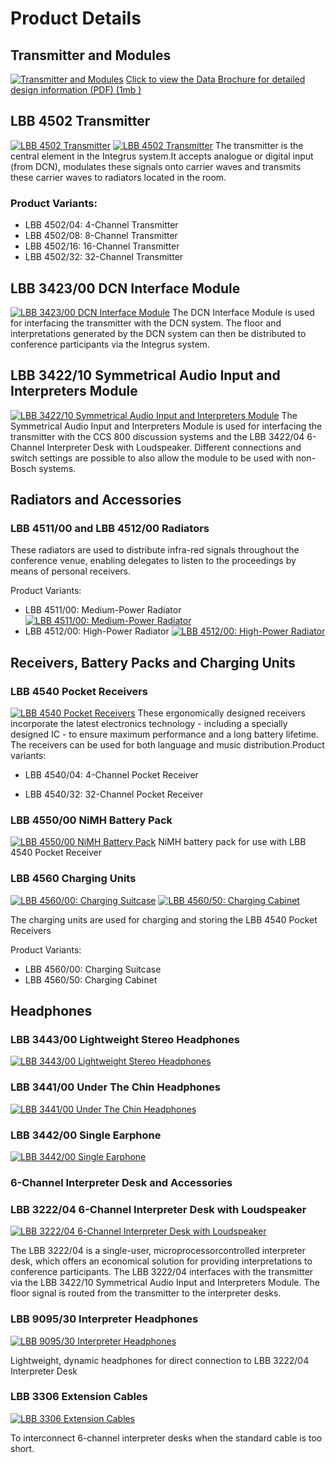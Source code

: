Product Details
===============

## Transmitter and Modules
[ ![Transmitter and Modules](/wp-content/uploads/2011/09/prod_digi1.jpg)](/wp-content/uploads/2011/09/prod_digi1.jpg) [Click to view the Data Brochure for detailed design information (PDF) (1mb )](wp-content/uploads/2011/09/integrus_data_brochure.pdf)

## LBB 4502 Transmitter
[ ![LBB 4502 Transmitter](/wp-content/uploads/2011/09/prod_digi_1.jpg)](/wp-content/uploads/2011/09/prod_digi_1.jpg) [ ![LBB 4502 Transmitter](/wp-content/uploads/2011/09/prod_digi_2.jpg)](/wp-content/uploads/2011/09/prod_digi_2.jpg) The transmitter is the central element in the Integrus system.It accepts analogue or digital input (from DCN), modulates these signals onto carrier waves and transmits these carrier waves to radiators located in the room.

### Product Variants:
 -  LBB 4502/04: 4-Channel Transmitter
 -  LBB 4502/08: 8-Channel Transmitter
 -  LBB 4502/16: 16-Channel Transmitter
 -  LBB 4502/32: 32-Channel Transmitter

## LBB 3423/00 DCN Interface Module
[ ![LBB 3423/00 DCN Interface Module](/wp-content/uploads/2011/09/prod_digi_3.jpg)](/wp-content/uploads/2011/09/prod_digi_3.jpg) The DCN Interface Module is used for interfacing the transmitter with the DCN system. The floor and interpretations generated by the DCN system can then be distributed to conference participants via the Integrus system.

## LBB 3422/10 Symmetrical Audio Input and Interpreters Module
[ ![LBB 3422/10 Symmetrical Audio Input and Interpreters Module](/wp-content/uploads/2011/09/prod_digi_4.jpg)](/wp-content/uploads/2011/09/prod_digi_4.jpg) The Symmetrical Audio Input and Interpreters Module is used for interfacing the transmitter with the CCS 800 discussion systems and the LBB 3422/04 6-Channel Interpreter Desk with Loudspeaker. Different connections and switch settings are possible to also allow the module to be used with non-Bosch systems.

## Radiators and Accessories

### LBB 4511/00 and LBB 4512/00 Radiators
These radiators are used to distribute infra-red signals throughout the conference venue, enabling delegates to listen to the proceedings by means of personal receivers.

Product Variants:

 -  LBB 4511/00: Medium-Power Radiator [ ![LBB 4511/00: Medium-Power Radiator](/wp-content/uploads/2011/09/prod_digi_5.jpg)](/wp-content/uploads/2011/09/prod_digi_5.jpg)
 -  LBB 4512/00: High-Power Radiator [ ![LBB 4512/00: High-Power Radiator](/wp-content/uploads/2011/09/prod_digi_6.jpg)](/wp-content/uploads/2011/09/prod_digi_6.jpg)

## Receivers, Battery Packs and Charging Units

### LBB 4540 Pocket Receivers

[ ![LBB 4540 Pocket Receivers](/wp-content/uploads/2011/09/prod_digi_7.jpg)](/wp-content/uploads/2011/09/prod_digi_7.jpg) These ergonomically designed receivers incorporate the latest electronics technology - including a specially designed IC - to ensure maximum performance and a long battery lifetime. The receivers can be used for both language and music distribution.Product variants:

 -  LBB 4540/04: 4-Channel Pocket Receiver

 -  LBB 4540/32: 32-Channel Pocket Receiver

### LBB 4550/00 NiMH Battery Pack

[ ![LBB 4550/00 NiMH Battery Pack](/wp-content/uploads/2011/09/prod_digi_8.jpg)](/wp-content/uploads/2011/09/prod_digi_8.jpg) NiMH battery pack for use with LBB 4540 Pocket Receiver

### LBB 4560 Charging Units

[ ![LBB 4560/00: Charging Suitcase](/wp-content/uploads/2011/09/prod_digi_9.jpg)](/wp-content/uploads/2011/09/prod_digi_9.jpg) [ ![LBB 4560/50: Charging Cabinet](/wp-content/uploads/2011/09/prod_digi_10.jpg)](/wp-content/uploads/2011/09/prod_digi_10.jpg)

The charging units are used for charging and storing the LBB 4540 Pocket Receivers

Product Variants:

 -  LBB 4560/00: Charging Suitcase
 -  LBB 4560/50: Charging Cabinet

## Headphones

### LBB 3443/00 Lightweight Stereo Headphones

[ ![LBB 3443/00 Lightweight Stereo Headphones](/wp-content/uploads/2011/09/prod_digi_11.jpg)](/wp-content/uploads/2011/09/prod_digi_11.jpg)

### LBB 3441/00 Under The Chin Headphones

[ ![LBB 3441/00 Under The Chin Headphones](/wp-content/uploads/2011/09/prod_digi_12.jpg)](/wp-content/uploads/2011/09/prod_digi_12.jpg)

### LBB 3442/00 Single Earphone

[ ![LBB 3442/00 Single Earphone](/wp-content/uploads/2011/09/prod_digi_13.jpg)](/wp-content/uploads/2011/09/prod_digi_13.jpg)

### 6-Channel Interpreter Desk and Accessories

### LBB 3222/04 6-Channel Interpreter Desk with Loudspeaker

[ ![LBB 3222/04 6-Channel Interpreter Desk with Loudspeaker](/wp-content/uploads/2011/09/prod_digi_14.jpg)](/wp-content/uploads/2011/09/prod_digi_14.jpg)

The LBB 3222/04 is a single-user, microprocessorcontrolled interpreter desk, which offers an economical solution for providing interpretations to conference participants. The LBB 3222/04 interfaces with the transmitter via the LBB 3422/10 Symmetrical Audio Input and Interpreters Module. The floor signal is routed from the transmitter to the interpreter desks.

### LBB 9095/30 Interpreter Headphones

[ ![LBB 9095/30 Interpreter Headphones](/wp-content/uploads/2011/09/prod_digi_15.jpg)](/wp-content/uploads/2011/09/prod_digi_15.jpg)

Lightweight, dynamic headphones for direct connection to LBB 3222/04 Interpreter Desk

### LBB 3306 Extension Cables

[ ![LBB 3306 Extension Cables](/wp-content/uploads/2011/09/prod_digi_16.jpg)](/wp-content/uploads/2011/09/prod_digi_16.jpg)

To interconnect 6-channel interpreter desks when the standard cable is too short.
